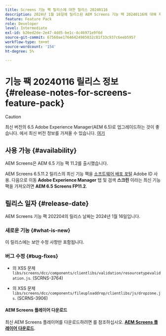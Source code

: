```yaml
---
title: Screens 기능 팩 릴리스에 대한 릴리스 20240116
description: 2024년 1월 16일에 릴리스된 AEM Screens 기능 팩 20240116에 대해 자세히 알아보십시오.
feature: Feature Pack
role: Developer
level: Intermediate
exl-id: b26ed2de-2e47-4dd5-be1c-4c46971e9f6d
source-git-commit: 67560ae17646424985032c81f33c937c6eeb5957
workflow-type: tm+mt
source-wordcount: '154'
ht-degree: 5%

---
```


# 기능 팩 20240116 릴리스 정보 {#release-notes-for-screens-feature-pack}

>[!CAUTION]
>최신 버전의 6.5 Adobe Experience Manager(AEM 6.5)로 업그레이드하는 것이 좋습니다. 에서 최신 버전 정보를 가져올 수 있습니다. [여기](https://experienceleague.adobe.com/en/docs/experience-manager-65/content/release-notes/release-notes)

## 사용 가능 {#availability}

AEM Screens은 AEM 6.5 기능 팩 11.2를 출시했습니다.

AEM Screens 6.5.11.2 릴리스의 최신 기능 팩을 [소프트웨어 배포 포털](https://experience.adobe.com/#/downloads/content/software-distribution/en/aem.html) Adobe ID 사용. 다음으로 이동 **Adobe Experience Manager** 탭 및 검색 **스크린** 이라는 최신 기능 팩을 가져오려면 **AEM 6.5 Screens FP11.2**.

## 릴리스 일자 {#release-date}

AEM Screens 기능 팩 202204의 릴리스 날짜는 2024년 1월 16일입니다.

### 새로운 기능 {#what-is-new}

이 릴리스에는 보안 수정 사항만 포함됩니다.

### 버그 수정 {#bug-fixes}

* 의 XSS 문제 `libs/screens/dcc/components/clientlibs/validation/resourcetypevalidation.js`. (SCRNS-3764)

* 의 XSS 문제 `libs/screens/dcc/components/fileuploaddrop/clientlibs/js/dropzone.js`. (SCRNS-3906)

#### AEM Screens 플레이어 다운로드

최신 AEM Screens 플레이어를 다운로드하려면 를 참조하십시오. **[AEM Screens 플레이어 다운로드](https://download.macromedia.com/screens/index.html)**.
